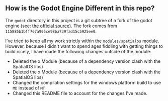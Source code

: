## How is the Godot Engine Different in this repo?

The `godot` directory in this project is a git subtree of a fork of the godot engine (see: [the official source](https://github.com/godotengine/godot)).
The fork comes from `115885b1bff767a905ce98ba739fad15c5925ee0`.

I've tried to keep all my work strictly within the `modules/spatialos` module. However, because I didn't want to spend ages fiddling with getting things to build nicely, I have made the following changes outside of the module:
* Deleted the x Module (because of a dependency version clash with the SpatialOS libs)
* Deleted the x Module (because of a dependency version clash with the SpatialOS libs)
* Changed the compilation settings for the windows platform build to use `MD` instead of `MT`
* Changed this README file to account for the changes I've made.

